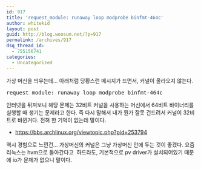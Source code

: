 ```yaml
---
id: 917
title: 'request_module: runaway loop modprobe binfmt-464c'
author: whitekid
layout: post
guid: http://blog.woosum.net/?p=917
permalink: /archives/917
dsq_thread_id:
  - 755156741
categories:
  - Uncategorized
---
```

가상 머신을 띄우는데... 아래처럼 당황스런 메시지가 뜨면서, 커널이 올라오지 않는다.

<pre>request_module: runaway loop modprobe binfmt-464c</pre>

인터넷을 뒤져보니 해당 문제는 32비트 커널을 사용하는 머신에서 64비트 바이너리를 실행할 때 생기는 문제라고 한다. 즉 다시 말해서 내가 뭔가 잘못 건드려서 커널이 32비트로 바뀐거다. 전혀 한 기억이 없는데 말이다.

  * <https://bbs.archlinux.org/viewtopic.php?pid=253794>

역시 경험으로 느낀건... 가상머신의 커널은 그냥 가상머신 안에 두는 것이 좋겠다. 요즘 리눅스는 hvm으로 돌아간다고  하드라도, 기본적으로 pv driver가 설치되어있기 때문에 io가 문제가 없으니 말이다.